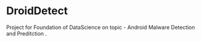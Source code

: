 # DroidDetect
Project for Foundation of DataScience on topic - Android Malware Detection and Preditction .

